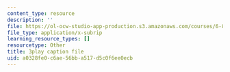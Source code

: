 ```yaml
---
content_type: resource
description: ''
file: https://ol-ocw-studio-app-production.s3.amazonaws.com/courses/6-890-algorithmic-lower-bounds-fun-with-hardness-proofs-fall-2014/a0328fe0c6ae56bba517d5c0f6ee0ecb_c5Myaxq44mI.vtt
file_type: application/x-subrip
learning_resource_types: []
resourcetype: Other
title: 3play caption file
uid: a0328fe0-c6ae-56bb-a517-d5c0f6ee0ecb
---
```

